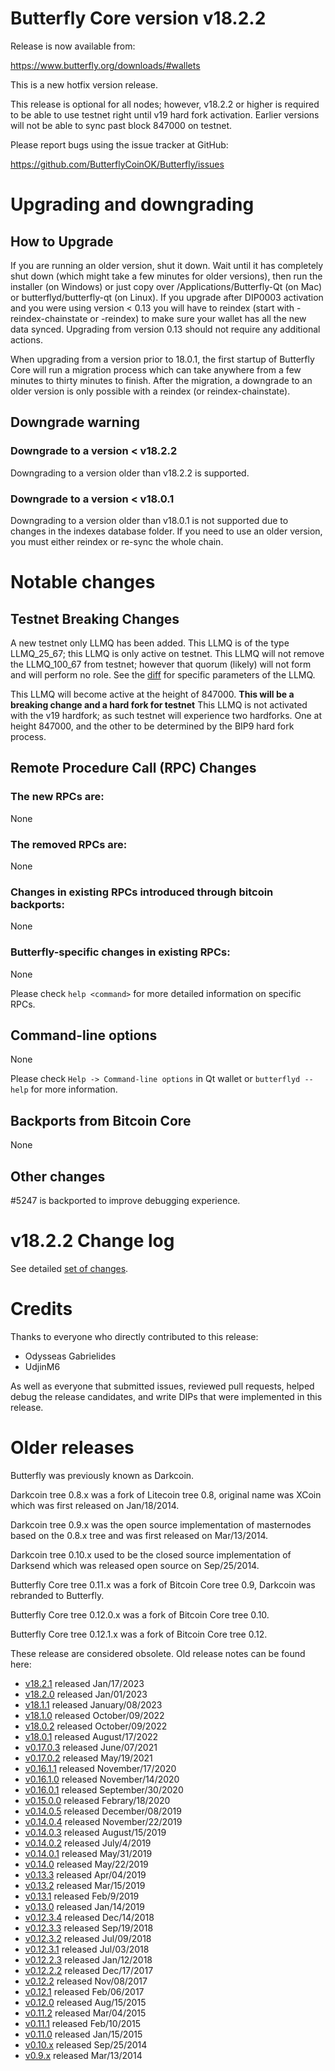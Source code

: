 Butterfly Core version v18.2.2
=========================

Release is now available from:

  <https://www.butterfly.org/downloads/#wallets>

This is a new hotfix version release.

This release is optional for all nodes; however, v18.2.2 or higher is required
to be able to use testnet right until v19 hard fork activation. Earlier
versions will not be able to sync past block 847000 on testnet.

Please report bugs using the issue tracker at GitHub:

  <https://github.com/ButterflyCoinOK/Butterfly/issues>


Upgrading and downgrading
=========================

How to Upgrade
--------------

If you are running an older version, shut it down. Wait until it has completely
shut down (which might take a few minutes for older versions), then run the
installer (on Windows) or just copy over /Applications/Butterfly-Qt (on Mac) or
butterflyd/butterfly-qt (on Linux). If you upgrade after DIP0003 activation and you were
using version < 0.13 you will have to reindex (start with -reindex-chainstate
or -reindex) to make sure your wallet has all the new data synced. Upgrading
from version 0.13 should not require any additional actions.

When upgrading from a version prior to 18.0.1, the
first startup of Butterfly Core will run a migration process which can take anywhere
from a few minutes to thirty minutes to finish. After the migration, a
downgrade to an older version is only possible with a reindex
(or reindex-chainstate).

Downgrade warning
-----------------

### Downgrade to a version < v18.2.2

Downgrading to a version older than v18.2.2 is supported.

### Downgrade to a version < v18.0.1

Downgrading to a version older than v18.0.1 is not supported due to changes in
the indexes database folder. If you need to use an older version, you must
either reindex or re-sync the whole chain.

Notable changes
===============

Testnet Breaking Changes
------------------------

A new testnet only LLMQ has been added. This LLMQ is of the type LLMQ_25_67; this LLMQ is only active on testnet.
This LLMQ will not remove the LLMQ_100_67 from testnet; however that quorum (likely) will not form and will perform no role.
See the [diff](https://github.com/ButterflyCoinOK/Butterfly/pull/5225/files#diff-e70a38a3e8c2a63ca0494627301a5c7042141ad301193f78338d97cb1b300ff9R451-R469) for specific parameters of the LLMQ.

This LLMQ will become active at the height of 847000. **This will be a breaking change and a hard fork for testnet**
This LLMQ is not activated with the v19 hardfork; as such testnet will experience two hardforks. One at height 847000,
and the other to be determined by the BIP9 hard fork process.

Remote Procedure Call (RPC) Changes
-----------------------------------

### The new RPCs are:
None

### The removed RPCs are:
None

### Changes in existing RPCs introduced through bitcoin backports:
None

### Butterfly-specific changes in existing RPCs:
None

Please check `help <command>` for more detailed information on specific RPCs.

Command-line options
--------------------
None

Please check `Help -> Command-line options` in Qt wallet or `butterflyd --help` for
more information.

Backports from Bitcoin Core
---------------------------
None

Other changes
-------------
#5247 is backported to improve debugging experience.

v18.2.2 Change log
==================

See detailed [set of changes](https://github.com/ButterflyCoinOK/Butterfly/compare/v18.2.1...butterflypay:v18.2.2).

Credits
=======

Thanks to everyone who directly contributed to this release:

- Odysseas Gabrielides
- UdjinM6

As well as everyone that submitted issues, reviewed pull requests, helped debug the release candidates, and write DIPs that were implemented in this release.

Older releases
==============

Butterfly was previously known as Darkcoin.

Darkcoin tree 0.8.x was a fork of Litecoin tree 0.8, original name was XCoin
which was first released on Jan/18/2014.

Darkcoin tree 0.9.x was the open source implementation of masternodes based on
the 0.8.x tree and was first released on Mar/13/2014.

Darkcoin tree 0.10.x used to be the closed source implementation of Darksend
which was released open source on Sep/25/2014.

Butterfly Core tree 0.11.x was a fork of Bitcoin Core tree 0.9,
Darkcoin was rebranded to Butterfly.

Butterfly Core tree 0.12.0.x was a fork of Bitcoin Core tree 0.10.

Butterfly Core tree 0.12.1.x was a fork of Bitcoin Core tree 0.12.

These release are considered obsolete. Old release notes can be found here:

- [v18.2.1](https://github.com/ButterflyCoinOK/Butterfly/blob/master/doc/release-notes/butterfly/release-notes-18.2.2.md) released Jan/17/2023
- [v18.2.0](https://github.com/ButterflyCoinOK/Butterfly/blob/master/doc/release-notes/butterfly/release-notes-18.2.0.md) released Jan/01/2023
- [v18.1.1](https://github.com/ButterflyCoinOK/Butterfly/blob/master/doc/release-notes/butterfly/release-notes-18.1.1.md) released January/08/2023
- [v18.1.0](https://github.com/ButterflyCoinOK/Butterfly/blob/master/doc/release-notes/butterfly/release-notes-18.1.0.md) released October/09/2022
- [v18.0.2](https://github.com/ButterflyCoinOK/Butterfly/blob/master/doc/release-notes/butterfly/release-notes-18.0.2.md) released October/09/2022
- [v18.0.1](https://github.com/ButterflyCoinOK/Butterfly/blob/master/doc/release-notes/butterfly/release-notes-18.0.1.md) released August/17/2022
- [v0.17.0.3](https://github.com/ButterflyCoinOK/Butterfly/blob/master/doc/release-notes/butterfly/release-notes-0.17.0.3.md) released June/07/2021
- [v0.17.0.2](https://github.com/ButterflyCoinOK/Butterfly/blob/master/doc/release-notes/butterfly/release-notes-0.17.0.2.md) released May/19/2021
- [v0.16.1.1](https://github.com/ButterflyCoinOK/Butterfly/blob/master/doc/release-notes/butterfly/release-notes-0.16.1.1.md) released November/17/2020
- [v0.16.1.0](https://github.com/ButterflyCoinOK/Butterfly/blob/master/doc/release-notes/butterfly/release-notes-0.16.1.0.md) released November/14/2020
- [v0.16.0.1](https://github.com/ButterflyCoinOK/Butterfly/blob/master/doc/release-notes/butterfly/release-notes-0.16.0.1.md) released September/30/2020
- [v0.15.0.0](https://github.com/ButterflyCoinOK/Butterfly/blob/master/doc/release-notes/butterfly/release-notes-0.15.0.0.md) released Febrary/18/2020
- [v0.14.0.5](https://github.com/ButterflyCoinOK/Butterfly/blob/master/doc/release-notes/butterfly/release-notes-0.14.0.5.md) released December/08/2019
- [v0.14.0.4](https://github.com/ButterflyCoinOK/Butterfly/blob/master/doc/release-notes/butterfly/release-notes-0.14.0.4.md) released November/22/2019
- [v0.14.0.3](https://github.com/ButterflyCoinOK/Butterfly/blob/master/doc/release-notes/butterfly/release-notes-0.14.0.3.md) released August/15/2019
- [v0.14.0.2](https://github.com/ButterflyCoinOK/Butterfly/blob/master/doc/release-notes/butterfly/release-notes-0.14.0.2.md) released July/4/2019
- [v0.14.0.1](https://github.com/ButterflyCoinOK/Butterfly/blob/master/doc/release-notes/butterfly/release-notes-0.14.0.1.md) released May/31/2019
- [v0.14.0](https://github.com/ButterflyCoinOK/Butterfly/blob/master/doc/release-notes/butterfly/release-notes-0.14.0.md) released May/22/2019
- [v0.13.3](https://github.com/ButterflyCoinOK/Butterfly/blob/master/doc/release-notes/butterfly/release-notes-0.13.3.md) released Apr/04/2019
- [v0.13.2](https://github.com/ButterflyCoinOK/Butterfly/blob/master/doc/release-notes/butterfly/release-notes-0.13.2.md) released Mar/15/2019
- [v0.13.1](https://github.com/ButterflyCoinOK/Butterfly/blob/master/doc/release-notes/butterfly/release-notes-0.13.1.md) released Feb/9/2019
- [v0.13.0](https://github.com/ButterflyCoinOK/Butterfly/blob/master/doc/release-notes/butterfly/release-notes-0.13.0.md) released Jan/14/2019
- [v0.12.3.4](https://github.com/ButterflyCoinOK/Butterfly/blob/master/doc/release-notes/butterfly/release-notes-0.12.3.4.md) released Dec/14/2018
- [v0.12.3.3](https://github.com/ButterflyCoinOK/Butterfly/blob/master/doc/release-notes/butterfly/release-notes-0.12.3.3.md) released Sep/19/2018
- [v0.12.3.2](https://github.com/ButterflyCoinOK/Butterfly/blob/master/doc/release-notes/butterfly/release-notes-0.12.3.2.md) released Jul/09/2018
- [v0.12.3.1](https://github.com/ButterflyCoinOK/Butterfly/blob/master/doc/release-notes/butterfly/release-notes-0.12.3.1.md) released Jul/03/2018
- [v0.12.2.3](https://github.com/ButterflyCoinOK/Butterfly/blob/master/doc/release-notes/butterfly/release-notes-0.12.2.3.md) released Jan/12/2018
- [v0.12.2.2](https://github.com/ButterflyCoinOK/Butterfly/blob/master/doc/release-notes/butterfly/release-notes-0.12.2.2.md) released Dec/17/2017
- [v0.12.2](https://github.com/ButterflyCoinOK/Butterfly/blob/master/doc/release-notes/butterfly/release-notes-0.12.2.md) released Nov/08/2017
- [v0.12.1](https://github.com/ButterflyCoinOK/Butterfly/blob/master/doc/release-notes/butterfly/release-notes-0.12.1.md) released Feb/06/2017
- [v0.12.0](https://github.com/ButterflyCoinOK/Butterfly/blob/master/doc/release-notes/butterfly/release-notes-0.12.0.md) released Aug/15/2015
- [v0.11.2](https://github.com/ButterflyCoinOK/Butterfly/blob/master/doc/release-notes/butterfly/release-notes-0.11.2.md) released Mar/04/2015
- [v0.11.1](https://github.com/ButterflyCoinOK/Butterfly/blob/master/doc/release-notes/butterfly/release-notes-0.11.1.md) released Feb/10/2015
- [v0.11.0](https://github.com/ButterflyCoinOK/Butterfly/blob/master/doc/release-notes/butterfly/release-notes-0.11.0.md) released Jan/15/2015
- [v0.10.x](https://github.com/ButterflyCoinOK/Butterfly/blob/master/doc/release-notes/butterfly/release-notes-0.10.0.md) released Sep/25/2014
- [v0.9.x](https://github.com/ButterflyCoinOK/Butterfly/blob/master/doc/release-notes/butterfly/release-notes-0.9.0.md) released Mar/13/2014
